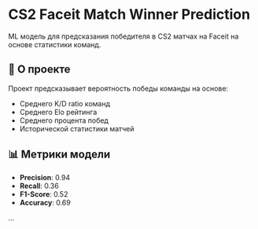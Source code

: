 # CS2 Faceit Match Winner Prediction
ML модель для предсказания победителя в CS2 матчах на Faceit на основе статистики команд.

## 🎯 О проекте
Проект предсказывает вероятность победы команды на основе:
- Среднего K/D ratio команд
- Среднего Elo рейтинга  
- Среднего процента побед
- Исторической статистики матчей

## 📊 Метрики модели
- **Precision**: 0.94
- **Recall**: 0.36
- **F1-Score**: 0.52
- **Accuracy**: 0.69

...

